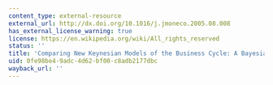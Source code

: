 ```yaml
---
content_type: external-resource
external_url: http://dx.doi.org/10.1016/j.jmoneco.2005.08.008
has_external_license_warning: true
license: https://en.wikipedia.org/wiki/All_rights_reserved
status: ''
title: 'Comparing New Keynesian Models of the Business Cycle: A Bayesian Approach'
uid: 0fe98be4-9adc-4d62-bf00-c8adb2177dbc
wayback_url: ''
---
```

